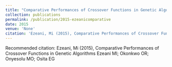 ```yaml
---
title: "Comparative Performances of Crossover Functions in Genetic Algorithms Ezeani MI; Okonkwo OR; Onyesolu MO; Osita EG"
collection: publications
permalink: /publication/2015-ezeanicomparative
date: 2015
venue: 'None'
citation: 'Ezeani, Mi (2015), Comparative Performances of Crossover Functions in Genetic Algorithms Ezeani MI; Okonkwo OR; Onyesolu MO; Osita EG'
---
```

Recommended citation: Ezeani, Mi (2015), Comparative Performances of Crossover Functions in Genetic Algorithms Ezeani MI; Okonkwo OR; Onyesolu MO; Osita EG
